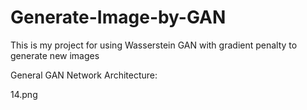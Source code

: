 # Generate-Image-by-GAN
This is my project for using Wasserstein GAN with gradient penalty to generate new images

General GAN Network Architecture:


14.png
